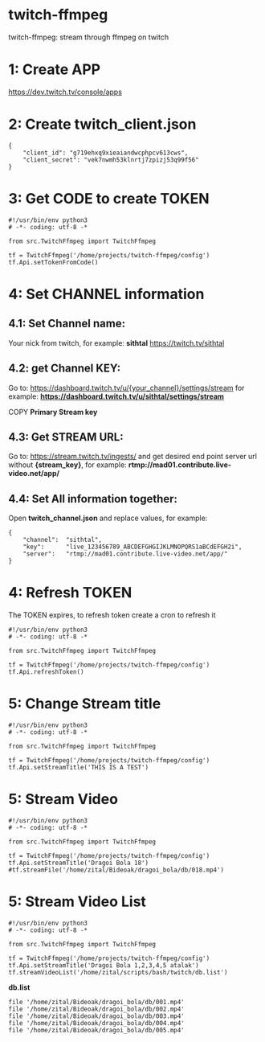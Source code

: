 # twitch-ffmpeg
twitch-ffmpeg: stream through ffmpeg on twitch

# 1: Create APP 

https://dev.twitch.tv/console/apps

# 2: Create twitch_client.json

```
{
	"client_id": "g719ehxq9xieaiandwcphpcv613cws",
	"client_secret": "vek7nwmh53klnrtj7zpizj53q99f56"
}
```

# 3: Get CODE to create TOKEN

```
#!/usr/bin/env python3
# -*- coding: utf-8 -*

from src.TwitchFfmpeg import TwitchFfmpeg

tf = TwitchFfmpeg('/home/projects/twitch-ffmpeg/config')
tf.Api.setTokenFromCode()
```

# 4: Set CHANNEL information

## 4.1: Set Channel name:
Your nick from twitch, for example: **sithtal** https://twitch.tv/sithtal

## 4.2: get Channel KEY:

Go to: https://dashboard.twitch.tv/u/{your_channel}/settings/stream for example: **https://dashboard.twitch.tv/u/sithtal/settings/stream**

COPY **Primary Stream key**

## 4.3: Get STREAM URL:

Go to: https://stream.twitch.tv/ingests/ and get desired end point server url without **{stream_key}**, for example: **rtmp://mad01.contribute.live-video.net/app/**

## 4.4: Set All information together:

Open **twitch_channel.json** and replace values, for example:

```
{
	"channel":	"sithtal",
	"key":		"live_123456789_ABCDEFGHGIJKLMNOPQRS1aBCdEFGH2i",
	"server":	"rtmp://mad01.contribute.live-video.net/app/"
}

```

# 4: Refresh TOKEN

The TOKEN expires, to refresh token create a cron to refresh it

```
#!/usr/bin/env python3
# -*- coding: utf-8 -*

from src.TwitchFfmpeg import TwitchFfmpeg

tf = TwitchFfmpeg('/home/projects/twitch-ffmpeg/config')
tf.Api.refreshToken()
```

# 5: Change Stream title

```
#!/usr/bin/env python3
# -*- coding: utf-8 -*

from src.TwitchFfmpeg import TwitchFfmpeg

tf = TwitchFfmpeg('/home/projects/twitch-ffmpeg/config')
tf.Api.setStreamTitle('THIS IS A TEST')
```

# 5: Stream Video

```
#!/usr/bin/env python3
# -*- coding: utf-8 -*

from src.TwitchFfmpeg import TwitchFfmpeg

tf = TwitchFfmpeg('/home/projects/twitch-ffmpeg/config')
tf.Api.setStreamTitle('Dragoi Bola 18')
#tf.streamFile('/home/zital/Bideoak/dragoi_bola/db/018.mp4')
```

# 5: Stream Video List

```
#!/usr/bin/env python3
# -*- coding: utf-8 -*

from src.TwitchFfmpeg import TwitchFfmpeg

tf = TwitchFfmpeg('/home/projects/twitch-ffmpeg/config')
tf.Api.setStreamTitle('Dragoi Bola 1,2,3,4,5 atalak')
tf.streamVideoList('/home/zital/scripts/bash/twitch/db.list')
```

**db.list**
```
file '/home/zital/Bideoak/dragoi_bola/db/001.mp4'
file '/home/zital/Bideoak/dragoi_bola/db/002.mp4'
file '/home/zital/Bideoak/dragoi_bola/db/003.mp4'
file '/home/zital/Bideoak/dragoi_bola/db/004.mp4'
file '/home/zital/Bideoak/dragoi_bola/db/005.mp4'
```